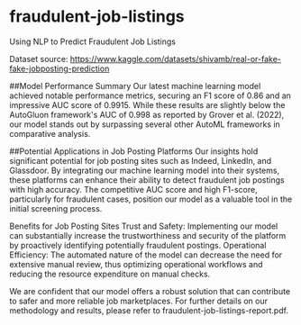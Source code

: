 # fraudulent-job-listings
Using NLP to Predict Fraudulent Job Listings 

Dataset source: https://www.kaggle.com/datasets/shivamb/real-or-fake-fake-jobposting-prediction 

##Model Performance Summary
Our latest machine learning model achieved notable performance metrics, securing an F1 score of 0.86 and an impressive AUC score of 0.9915. While these results are slightly below the AutoGluon framework's AUC of 0.998 as reported by Grover et al. (2022), our model stands out by surpassing several other AutoML frameworks in comparative analysis.

##Potential Applications in Job Posting Platforms
Our insights hold significant potential for job posting sites such as Indeed, LinkedIn, and Glassdoor. By integrating our machine learning model into their systems, these platforms can enhance their ability to detect fraudulent job postings with high accuracy. The competitive AUC score and high F1-score, particularly for fraudulent cases, position our model as a valuable tool in the initial screening process.

Benefits for Job Posting Sites
Trust and Safety: Implementing our model can substantially increase the trustworthiness and security of the platform by proactively identifying potentially fraudulent postings.
Operational Efficiency: The automated nature of the model can decrease the need for extensive manual review, thus optimizing operational workflows and reducing the resource expenditure on manual checks.

We are confident that our model offers a robust solution that can contribute to safer and more reliable job marketplaces. For further details on our methodology and results, please refer to fraudulent-job-listings-report.pdf.



